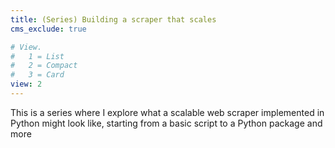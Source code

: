 ```yaml
---
title: (Series) Building a scraper that scales
cms_exclude: true

# View.
#   1 = List
#   2 = Compact
#   3 = Card
view: 2
---
```


This is a series where I explore what a scalable web scraper implemented in
Python might look like, starting from a basic script to a Python package and
more

<br>
